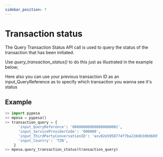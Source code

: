 ```yaml
---
sidebar_position: 7
---
```


# Transaction status

The Query Transaction Status API call is used to query the status of the transaction that has been initiated.

Use *query_transaction_status()* to do this just as illustrated in the example below; 

Here also you can use your previous transaction ID as an input_QueryReference as to specify which transaction you wanna see it's status

## Example

```python
>> import pypesa
>> mpesa = pypesa()
>> transaction_query = {
      'input_QueryReference': '000000000000000000001',
      'input_ServiceProviderCode': '000000',
      'input_ThirdPartyConversationID': 'asv02e5958774f7ba228d83d0d689761',
      'input_Country': 'TZN',
    }
>> mpesa.query_transaction_status(transaction_query)

```

